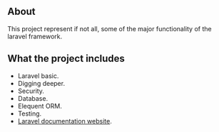 ## About 

This project represent if not all, some of the major functionality of the laravel framework. 

## What the project includes
- Laravel basic.
- Digging deeper.
- Security.
- Database.
- Elequent ORM.
- Testing.
- [Laravel documentation website](https://laravel.com/docs/).
